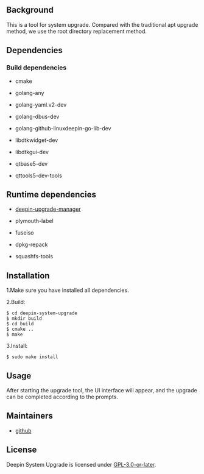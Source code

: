## Background

This is a tool for system upgrade. Compared with the traditional apt upgrade method, we use the root directory replacement method.

## Dependencies

### Build dependencies 

* cmake

* golang-any

* golang-yaml.v2-dev

* golang-dbus-dev

* golang-github-linuxdeepin-go-lib-dev
* libdtkwidget-dev

* libdtkgui-dev

* qtbase5-dev

* qttools5-dev-tools



## Runtime dependencies

* [deepin-upgrade-manager](https://github.com/linuxdeepin/deepin-upgrade-manager)

* plymouth-label

* fuseiso

* dpkg-repack

* squashfs-tools

  

## Installation

1.Make sure you have installed all dependencies.

2.Build:

```
$ cd deepin-system-upgrade
$ mkdir build
$ cd build
$ cmake ..
$ make
```

3.Install:

```
$ sudo make install
```



## Usage

After starting the upgrade tool, the UI interface will appear, and the upgrade can be completed according to the prompts.

## Maintainers

* [github](https://github.com/l631197874)



## License

Deepin System Upgrade is licensed under [GPL-3.0-or-later](LICENSE).

